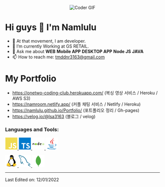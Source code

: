 <p align="center">

  <img src="https://media.giphy.com/media/SWoSkN6DxTszqIKEqv/giphy.gif" alt="Coder GIF" width="500" height="400">
  
</p>

# Hi guys 👋  I'm Namlulu





- 🔭 At that movement, I am developer.
- 🌱 I’m currently Working at GS RETAIL.
- 💬 Ask me about **WEB** **Mobile APP** **DESKTOP APP** **Node JS** **JAVA**
- 📫 How to reach me: tmddnr3163@gmail.com



# My Portfolio

- https://onetwo-coding-club.herokuapp.com/ (복싱 영상 서비스 / Heroku / AWS S3)
- https://namroom.netlify.app/ (커플 채팅 서비스 / Netlify / Heroku)
- https://namlulu.github.io/Portfolio/ (포트폴리오 정리 / Gh-pages)
- https://velog.io/@lsa3163 (블로그 / velog)


<h3 align="left">Languages and Tools:</h3>
<p align="left"> 
   <a href="https://developer.mozilla.org/en-US/docs/Web/JavaScript" target="_blank"> 
     <img src="https://github.com/devicons/devicon/blob/master/icons/javascript/javascript-plain.svg" alt="javascript" width="40" height="40"/> 
  </a>
   <a href="https://developer.mozilla.org/en-US/docs/Web/TypeScript" target="_blank"> 
     <img src="https://github.com/devicons/devicon/blob/master/icons/typescript/typescript-plain.svg" alt="typescript" width="40" height="40"/> 
  </a>        
  <a href="https://nodejs.org" target="_blank"> 
    <img src="https://github.com/devicons/devicon/blob/master/icons/nodejs/nodejs-original-wordmark.svg" alt="nodejs" width="40" height="40"/> 
  </a>
  <a href="https://docs.oracle.com/en/java/" target="_blank"> 
    <img src="https://github.com/devicons/devicon/blob/master/icons/java/java-original.svg" alt="java" width="40" height="40"/> 
  </a>
</p>
<p align="left"> 
  <a href="https://www.linux.org/" target="_blank"> 
    <img src="https://github.com/devicons/devicon/blob/master/icons/linux/linux-original.svg" alt="linux" width="40" height="40"/> 
  </a> 
   <a href="https://www.mysql.com/" target="_blank">
     <img src="https://github.com/devicons/devicon/blob/master/icons/mysql/mysql-original.svg" alt="mysql" width="40" height="40"/> 
   </a> 
   <a href="https://www.mongodb.com/" target="_blank"> 
     <img src="https://github.com/devicons/devicon/blob/master/icons/mongodb/mongodb-plain.svg" alt="mongodb" width="40" height="40"/> 
  </a> 
</p>

----

Last Edited on: 12/01/2022
